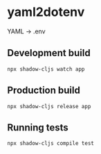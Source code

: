 # yaml2dotenv
YAML -> .env

## Development build

`npx shadow-cljs watch app`

## Production build

`npx shadow-cljs release app`

## Running tests

`npx shadow-cljs compile test`
